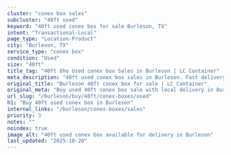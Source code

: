 ```yaml
---
cluster: "conex box sales"
subcluster: "40ft used"
keyword: "40ft used conex box for sale Burleson, TX"
intent: "Transactional-Local"
page_type: "Location-Product"
city: "Burleson, TX"
service_type: "conex box"
condition: "Used"
size: "40ft"
title_tag: "40ft 6ho Used conex box Sales in Burleson | LC Container"
meta_description: "40ft used conex box sales in Burleson. Fast delivery, competitive pricing. Serving conex boxes area. Quote ID: 914. Call (214) 524-4168 for your free quote today."
original_title: "Burleson 40ft conex box for sale | LC Container"
original_meta: "Buy used 40ft conex box sale with local delivery in Burleson, TX. LC Container — local Since 2003. Request a fast quote today."
url_slug: "/burleson/buy/40ft/conex-boxes/used"
h1: "Buy 40ft used conex box in Burleson"
internal_links: "/burleson/conex-boxes/sales"
priority: 3
notes: ""
noindex: true
image_alt: "40ft used conex box available for delivery in Burleson"
last_updated: "2025-10-20"
---
```


<!-- TODO: Add unique city/inventory copy, images, and internal links here. -->
